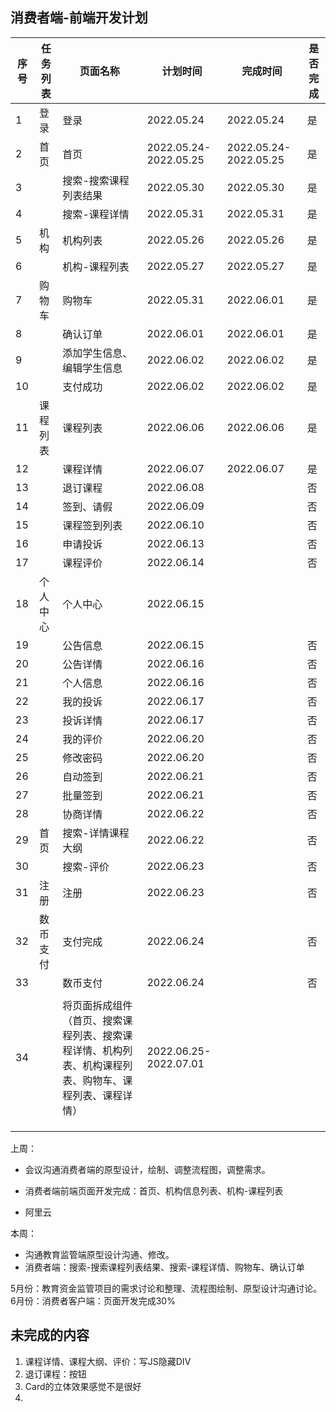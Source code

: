 ## 消费者端-前端开发计划

| 序号 | 任务列表 | 页面名称                                                     | 计划时间              | 完成时间              | 是否完成 |
| ---- | -------- | ------------------------------------------------------------ | --------------------- | --------------------- | -------- |
| 1    | 登录     | 登录                                                         | 2022.05.24            | 2022.05.24            | 是       |
| 2    | 首页     | 首页                                                         | 2022.05.24-2022.05.25 | 2022.05.24-2022.05.25 | 是       |
| 3    |          | 搜索-搜索课程列表结果                                        | 2022.05.30            | 2022.05.30            | 是       |
| 4    |          | 搜索-课程详情                                                | 2022.05.31            | 2022.05.31            | 是       |
| 5    | 机构     | 机构列表                                                     | 2022.05.26            | 2022.05.26            | 是       |
| 6    |          | 机构-课程列表                                                | 2022.05.27            | 2022.05.27            | 是       |
| 7    | 购物车   | 购物车                                                       | 2022.05.31            | 2022.06.01            | 是       |
| 8    |          | 确认订单                                                     | 2022.06.01            | 2022.06.01            | 是       |
| 9    |          | 添加学生信息、编辑学生信息                                   | 2022.06.02            | 2022.06.02            | 是       |
| 10   |          | 支付成功                                                     | 2022.06.02            | 2022.06.02            | 是       |
| 11   | 课程列表 | 课程列表                                                     | 2022.06.06            | 2022.06.06            | 是       |
| 12   |          | 课程详情                                                     | 2022.06.07            | 2022.06.07            | 是       |
| 13   |          | 退订课程                                                     | 2022.06.08            |                       | 否       |
| 14   |          | 签到、请假                                                   | 2022.06.09            |                       | 否       |
| 15   |          | 课程签到列表                                                 | 2022.06.10            |                       | 否       |
| 16   |          | 申请投诉                                                     | 2022.06.13            |                       | 否       |
| 17   |          | 课程评价                                                     | 2022.06.14            |                       | 否       |
| 18   | 个人中心 | 个人中心                                                     | 2022.06.15            |                       |          |
| 19   |          | 公告信息                                                     | 2022.06.15            |                       | 否       |
| 20   |          | 公告详情                                                     | 2022.06.16            |                       | 否       |
| 21   |          | 个人信息                                                     | 2022.06.16            |                       | 否       |
| 22   |          | 我的投诉                                                     | 2022.06.17            |                       | 否       |
| 23   |          | 投诉详情                                                     | 2022.06.17            |                       | 否       |
| 24   |          | 我的评价                                                     | 2022.06.20            |                       | 否       |
| 25   |          | 修改密码                                                     | 2022.06.20            |                       | 否       |
| 26   |          | 自动签到                                                     | 2022.06.21            |                       | 否       |
| 27   |          | 批量签到                                                     | 2022.06.21            |                       | 否       |
| 28   |          | 协商详情                                                     | 2022.06.22            |                       | 否       |
| 29   | 首页     | 搜索-详情课程大纲                                            | 2022.06.22            |                       | 否       |
| 30   |          | 搜索-评价                                                    | 2022.06.23            |                       | 否       |
| 31   | 注册     | 注册                                                         | 2022.06.23            |                       | 否       |
| 32   | 数币支付 | 支付完成                                                     | 2022.06.24            |                       | 否       |
| 33   |          | 数币支付                                                     | 2022.06.24            |                       | 否       |
|      |          |                                                              |                       |                       |          |
| 34   |          | 将页面拆成组件（首页、搜索课程列表、搜索课程详情、机构列表、机构课程列表、购物车、课程列表、课程详情） | 2022.06.25-2022.07.01 |                       |          |
|      |          |                                                              |                       |                       |          |
|      |          |                                                              |                       |                       |          |
|      |          |                                                              |                       |                       |          |

上周：

- 会议沟通消费者端的原型设计，绘制、调整流程图，调整需求。

- 消费者端前端页面开发完成：首页、机构信息列表、机构-课程列表
- 阿里云

本周：

- 沟通教育监管端原型设计沟通、修改。
- 消费者端：搜索-搜索课程列表结果、搜索-课程详情、购物车、确认订单

5月份：教育资金监管项目的需求讨论和整理、流程图绘制、原型设计沟通讨论。
6月份：消费者客户端：页面开发完成30%



## 未完成的内容

1. 课程详情、课程大纲、评价：写JS隐藏DIV
2. 退订课程：按钮
3. Card的立体效果感觉不是很好
4. 

